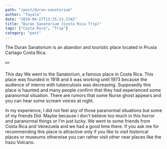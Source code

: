 ```yaml
---
path: "/post/duran-sanatorium"
author: "fayala"
date: "2019-04-27T13:35:13.234Z"
title: "Duran Sanatorium [Costa Rica Trip]"
tags: ["Costa Rica", "Trip"]
category: "post"
---
```


The Duran Sanatorium is an abandon and touristic place located in Prusia Cartago Costa Rica.

:pencil2:

This day We went to the Sanatorium, a famous place in Costa Rica. This place was founded in 1918 and it was working until 1973 because the audience of interns with tuberculosis was decreasing. Supposedly this place is haunted and many people confirm that they had experienced some paranormal situation. There are rumors that some Nurse ghost appears and you can hear some scream voices at night.

In my experience, I did not feel any of those paranormal situations but some of my friends Did. Maybe because I don't believe too much in this horror and paranormal things or I'm just lucky. We went to some friends from Costa Rica and Venezuela and we had a good time there. If you ask me for recommending this place is attractive only if you like to visit historical places or museums otherwise you can rather visit other near places like the Irazu Volcano.
